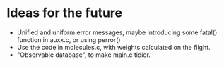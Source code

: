 # Ideas for the future

- Unified and uniform error messages, maybe introducing some fatal() function in auxx.c, or using perror()
- Use the code in molecules.c, with weights calculated on the flight.
- "Observable database", to make main.c tidier.
